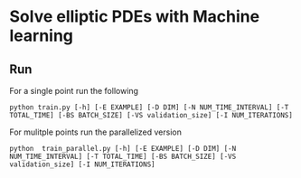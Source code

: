 # Solve elliptic PDEs with Machine learning

## Run

For a single point run the following
```
python train.py [-h] [-E EXAMPLE] [-D DIM] [-N NUM_TIME_INTERVAL] [-T TOTAL_TIME] [-BS BATCH_SIZE] [-VS validation_size] [-I NUM_ITERATIONS]
```
For mulitple points run the parallelized version
```
python  train_parallel.py [-h] [-E EXAMPLE] [-D DIM] [-N NUM_TIME_INTERVAL] [-T TOTAL_TIME] [-BS BATCH_SIZE] [-VS validation_size] [-I NUM_ITERATIONS]
```